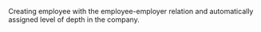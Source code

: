 Creating employee with the employee-employer relation and automatically assigned level of depth in the company.
